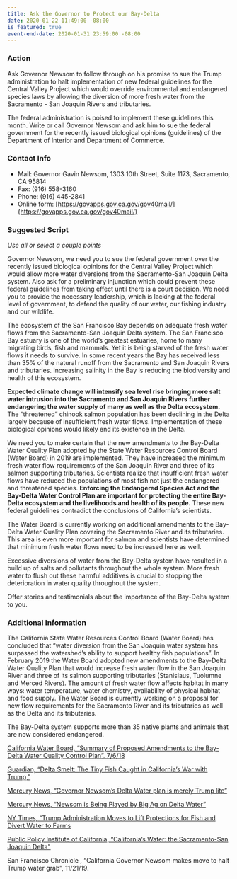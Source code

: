```yaml
---
title: Ask the Governor to Protect our Bay-Delta
date: 2020-01-22 11:49:00 -08:00
is featured: true
event-end-date: 2020-01-31 23:59:00 -08:00
---
```


### Action
Ask Governor Newsom to follow through on his promise to sue the Trump administration to halt implementation of new federal guidelines for the Central Valley Project which would override environmental and endangered species laws by allowing the diversion of more fresh water from the Sacramento - San Joaquin Rivers and tributaries.  

The federal administration is poised to implement these guidelines this month. Write or call Governor Newsom and ask him to sue the federal government for the recently issued biological opinions (guidelines) of the Department of Interior and Department of Commerce.  

### Contact Info
* Mail: Governor Gavin Newsom, 1303 10th Street, Suite 1173, Sacramento, CA 95814  
* Fax: (916) 558-3160  
* Phone: (916) 445-2841  
* Online form: [https://govapps.gov.ca.gov/gov40mail/](https://govapps.gov.ca.gov/gov40mail/)  

### Suggested Script
*Use all or select a couple points*  

Governor Newsom, we need you to sue the federal government over the recently issued biological opinions for the Central Valley Project which would allow more water diversions from the Sacramento-San Joaquin Delta system. Also ask for a preliminary injunction which could prevent these federal guidelines from taking effect until there is a court decision. We need you to provide the necessary leadership, which is lacking at the federal level of government, to defend the quality of our water, our fishing industry and our wildlife.  

The ecosystem of the San Francisco Bay depends on adequate fresh water flows from the Sacramento-San Joaquin Delta system. The San Francisco Bay estuary is one of the world’s greatest estuaries, home to many migrating birds, fish and mammals. Yet it is being starved of the fresh water flows it needs to survive. In some recent years the Bay has received less than 35% of the natural runoff from the Sacramento and San Joaquin Rivers and tributaries.
Increasing salinity in the Bay is reducing the biodiversity and health of this ecosystem.  

**Expected climate change will intensify sea level rise bringing more salt water intrusion into the Sacramento and San Joaquin Rivers further endangering the water supply of many as well as the Delta ecosystem.** The “threatened” chinook salmon population has been declining in the Delta largely because of insufficient fresh water flows. Implementation of these biological opinions would likely end its existence in the Delta.  

We need you to make certain that the new amendments to the Bay-Delta Water Quality Plan adopted by the State Water Resources Control Board (Water Board) in 2019 are implemented. They have  increased the minimum fresh water flow requirements of the San Joaquin River and three of its salmon supporting tributaries. Scientists realize that insufficient fresh water flows have reduced the populations of most fish not just the endangered and threatened species. **Enforcing the Endangered Species Act and the Bay-Delta Water Control Plan are important for protecting the entire Bay-Delta ecosystem and the livelihoods and health of its people.** These new federal guidelines contradict the conclusions of California’s scientists.  

The Water Board is currently working on additional amendments to the Bay-Delta Water Quality Plan  covering the Sacramento River and its tributaries. This area is even more important for salmon and scientists have determined that minimum fresh water flows need to be increased here as well.  

Excessive diversions of water from the Bay-Delta system have resulted in a build up of salts and pollutants throughout the whole system. More fresh water to flush out these harmful additives is crucial to stopping the deterioration in water quality throughout the system.  

Offer stories and testimonials about the importance of the Bay-Delta system to you.  

### Additional Information
The California State Water Resources Control Board (Water Board) has concluded that “water diversion from the San Joaquin water system has surpassed the watershed’s ability to support healthy fish populations”. In February 2019 the Water Board adopted new amendments to the Bay-Delta Water Quality Plan that would increase fresh water flow in the San Joaquin River and three of its salmon supporting tributaries (Stanislaus, Tuolumne and Merced Rivers). The amount of fresh water flow affects habitat in many ways: water temperature, water chemistry, availability of physical habitat and food supply. The Water Board is currently working on a proposal for new flow requirements for the Sacramento River and its tributaries as well as the Delta and its tributaries.  

The Bay-Delta system supports more than 35 native plants and animals that are now considered endangered.  

[California Water Board, “Summary of Proposed Amendments to the Bay-Delta Water Quality Control Plan”, 7/6/18](https://www.waterboards.ca.gov/waterrights/water_issues/programs/bay_delta/docs/sed/lsjr_sdwq_summary_070618.pdf)  

[Guardian, “Delta Smelt: The Tiny Fish Caught in California’s War with Trump,”](https://www.theguardian.com/environment/2019/dec/22/delta-smelt-fish-trump-california-aoe?CMP=share_btn_link)  

[Mercury News, “Governor Newsom’s Delta Water plan is merely Trump lite”](https://www.mercurynews.com/2019/11/24/editorial-governor-sends-mixed-message-on-delta-water/
)  

[Mercury News, “Newsom is Being Played by Big Ag on Delta Water”](https://www.mercurynews.com/2019/12/29/editorial-newsom-is-being-played-by-big-ag-on-delta-water/
)   

[NY Times, “Trump Administration Moves to Lift Protections for Fish and Divert Water to Farms](https://www.nytimes.com/2019/10/22/climate/trump-delta-smelt.html)   

[Public Policy Institute of California, “California’s Water: the Sacramento-San Joaquin Delta"](https://www.ppic.org/publication/californias-water-the-sacramento-san-joaquin-delta/)

San Francisco Chronicle , “California Governor Newsom makes move to halt Trump water grab”, 11/21/19.  